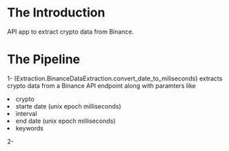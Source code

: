 # The Introduction
API app to extract crypto data from Binance.

# The Pipeline

1- (Extraction.BinanceDataExtraction.convert_date_to_miliseconds) extracts crypto data from a Binance API endpoint along with paramters like
<ui>
  <li>crypto</li>
  <li>starte date (unix epoch milliseconds)</li>
  <li>interval</li>
  <li>end date (unix epoch milliseconds)</li>
  <li>keywords</li>
</ui>


2- 
